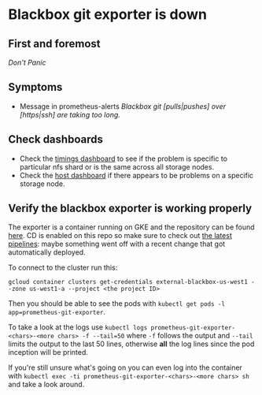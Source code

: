 # Blackbox git exporter is down

## First and foremost

*Don't Panic*

## Symptoms
* Message in prometheus-alerts _Blackbox git [pulls|pushes] over [https|ssh] are taking too long._

## Check dashboards

* Check the [timings dashboard](https://dashboards.gitlab.net/dashboard/db/gitlab-com-git-timings) to
see if the problem is specific to particular nfs shard or is the same across all storage nodes.
* Check the [host dashboard](https://dashboards.gitlab.net/dashboard/db/host-stats) if there appears to
be problems on a specific storage node.

## Verify the blackbox exporter is working properly

The exporter is a container running on GKE and the repository can be found [here](https://gitlab.com/gl-infra/prometheus-git-exporter). CD is enabled on this repo so make sure to check out [the latest pipelines](https://gitlab.com/gl-infra/prometheus-git-exporter/pipelines): maybe something went off with a recent change that got automatically deployed.

To connect to the cluster run this:

```
gcloud container clusters get-credentials external-blackbox-us-west1 --zone us-west1-a --project <the project ID>
```

Then you should be able to see the pods with `kubectl get pods -l app=prometheus-git-exporter`.

To take a look at the logs use `kubectl logs prometheus-git-exporter-<chars>-<more chars> -f --tail=50` where `-f` follows the output and `--tail` limits the output to the last 50 lines, otherwise **all** the log lines since the pod inception will be printed.

If you're still unsure what's going on you can even log into the container with `kubectl exec -ti prometheus-git-exporter-<chars>-<more chars> sh` and take a look around.
